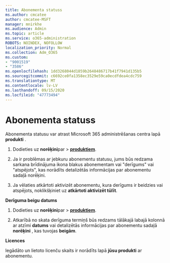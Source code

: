 ```yaml
---
title: Abonementa statuss
ms.author: cmcatee
author: cmcatee-MSFT
manager: mnirkhe
ms.audience: Admin
ms.topic: article
ms.service: o365-administration
ROBOTS: NOINDEX, NOFOLLOW
localization_priority: Normal
ms.collection: Adm_O365
ms.custom:
- "9001519"
- "3586"
ms.openlocfilehash: 1dd3268044d1859b2648486717b41f7941d135b5
ms.sourcegitcommit: c6692ce0fa1358ec3529e59ca0ecdfdea4cdc759
ms.translationtype: MT
ms.contentlocale: lv-LV
ms.lasthandoff: 09/15/2020
ms.locfileid: "47773494"
---
```

# <a name="subscription-status"></a>Abonementa statuss

Abonementa statusu var atrast Microsoft 365 administrēšanas centra lapā **produkti** .

1. Dodieties uz **norēķini**par  >  **[produktiem](https://go.microsoft.com/fwlink/p/?linkid=842054)**.

2. Ja ir problēmas ar jebkuru abonementu statusu, jums būs redzama sarkana brīdinājuma ikona blakus abonementam vai "derīgums" vai "atspējots", kas norādīts detalizētās informācijas par abonementu sadaļā norēķini.

3. Ja vēlaties atkārtoti aktivizēt abonementu, kura derīgums ir beidzies vai atspējots, noklikšķiniet uz **atkārtoti aktivizēt tūlīt**.

**Derīguma beigu datums**

1. Dodieties uz **norēķini**par  >  **[produktiem](https://go.microsoft.com/fwlink/p/?linkid=842054)**.

2. Atkarībā no skata derīguma termiņš būs redzams tālākajā labajā kolonnā ar atzīmi **datums** vai detalizētās informācijas par abonementu sadaļā **norēķini** , kas tuvojas **beigām**.

**Licences**

Iegādāto un lietoto licenču skaits ir norādīts lapā **jūsu produkti** ar abonementu.

